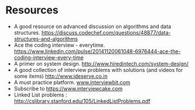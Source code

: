 # Resources

* A good resource on advanced discussion on algorithms and data structures. https://discuss.codechef.com/questions/48877/data-structures-and-algorithms
* Ace the coding interview - everytime. https://www.linkedin.com/pulse/20141120061048-6976444-ace-the-coding-interview-every-time
* A primer on system design. http://www.hiredintech.com/system-design/
* A good collection of interview problems with solutions (and videos for some items) http://www.ideserve.co.in
* A must practice platform. www.interviewbit.com
* Subscribe to https://www.interviewcake.com
* Linked List problems : http://cslibrary.stanford.edu/105/LinkedListProblems.pdf

